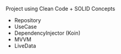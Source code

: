 Project using Clean Code + SOLID Concepts

- Repository
- UseCase
- DependencyInjector (Koin)
- MVVM
- LiveData
